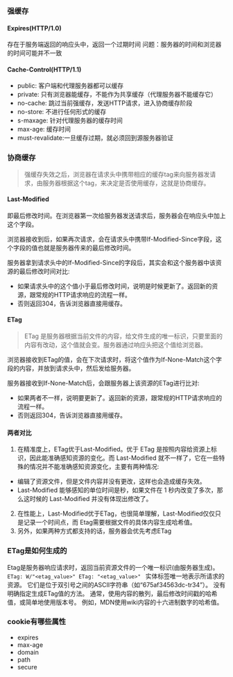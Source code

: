 ### 强缓存
#### Expires(HTTP/1.0)
存在于服务端返回的响应头中，返回一个过期时间
问题：服务器的时间和浏览器的时间可能并不一致
#### Cache-Control(HTTP/1.1)
- public: 客户端和代理服务器都可以缓存
- private: 只有浏览器能缓存，不能作为共享缓存（代理服务器不能缓存它）
- no-cache: 跳过当前强缓存，发送HTTP请求，进入协商缓存阶段
- no-store: 不进行任何形式的缓存
- s-maxage: 针对代理服务器的缓存时间
- max-age: 缓存时间
- must-revalidate:一旦缓存过期，就必须回到源服务器验证
### 协商缓存
> 强缓存失效之后，浏览器在请求头中携带相应的缓存tag来向服务器发请求，由服务器根据这个tag，来决定是否使用缓存，这就是协商缓存。

#### Last-Modified
即最后修改时间。在浏览器第一次给服务器发送请求后，服务器会在响应头中加上这个字段。

浏览器接收到后，如果再次请求，会在请求头中携带If-Modified-Since字段，这个字段的值也就是服务器传来的最后修改时间。

服务器拿到请求头中的If-Modified-Since的字段后，其实会和这个服务器中该资源的最后修改时间对比:

- 如果请求头中的这个值小于最后修改时间，说明是时候更新了。返回新的资源，跟常规的HTTP请求响应的流程一样。
- 否则返回304，告诉浏览器直接用缓存。


#### ETag
> ETag 是服务器根据当前文件的内容，给文件生成的唯一标识，只要里面的内容有改动，这个值就会变。服务器通过响应头把这个值给浏览器。

浏览器接收到ETag的值，会在下次请求时，将这个值作为If-None-Match这个字段的内容，并放到请求头中，然后发给服务器。

服务器接收到If-None-Match后，会跟服务器上该资源的ETag进行比对:

- 如果两者不一样，说明要更新了。返回新的资源，跟常规的HTTP请求响应的流程一样。
- 否则返回304，告诉浏览器直接用缓存。

#### 两者对比
1. 在精准度上，ETag优于Last-Modified。优于 ETag 是按照内容给资源上标识，因此能准确感知资源的变化。而 Last-Modified 就不一样了，它在一些特殊的情况并不能准确感知资源变化，主要有两种情况:
- 编辑了资源文件，但是文件内容并没有更改，这样也会造成缓存失效。
- Last-Modified 能够感知的单位时间是秒，如果文件在 1 秒内改变了多次，那么这时候的 Last-Modified 并没有体现出修改了。
2. 在性能上，Last-Modified优于ETag，也很简单理解，Last-Modified仅仅只是记录一个时间点，而 Etag需要根据文件的具体内容生成哈希值。
3. 另外，如果两种方式都支持的话，服务器会优先考虑ETag


### ETag是如何生成的
Etag是服务器响应请求时，返回当前资源文件的一个唯一标识(由服务器生成)。
`ETag: W/"<etag_value>"
 ETag: "<etag_value>"
`
实体标签唯一地表示所请求的资源。 它们是位于双引号之间的ASCII字符串（如“675af34563dc-tr34”）。 没有明确指定生成ETag值的方法。 通常，使用内容的散列，最后修改时间戳的哈希值，或简单地使用版本号。 例如，MDN使用wiki内容的十六进制数字的哈希值。


### cookie有哪些属性
- expires
- max-age
- domain
- path
- secure
